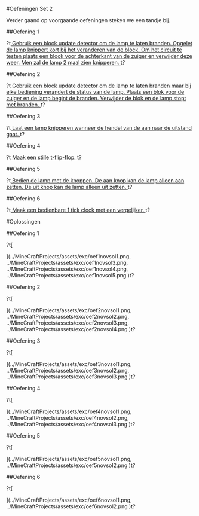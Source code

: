 #Oefeningen Set 2

Verder gaand op voorgaande oefeningen steken we een tandje bij.

##Oefening 1

?t[
Gebruik een block update detector om de lamp te laten branden.
Opgelet de lamp knippert kort bij het veranderen van de block.
Om het circuit te testen plaats een blook voor de achterkant van de zuiger
en verwijder deze weer. Men zal de lamp 2 maal zien knipperen.
](../MineCraftProjects/assets/exc/oef1nov.png)t?

##Oefening 2

?t[
Gebruik een block update detector om de lamp te laten branden maar bij elke bediening verandert de status van de lamp.
Plaats een blok voor de zuiger en de lamp begint de branden.
Verwijder de blok en de lamp stopt met branden.
](../MineCraftProjects/assets/exc/oef2nov.png)t?

##Oefening 3

?t[
Laat een lamp knipperen wanneer de hendel van de aan naar de uitstand gaat.
](../MineCraftProjects/assets/exc/oef3nov.png)t?

##Oefening 4

?t[
Maak een stille t-flip-flop.
](../MineCraftProjects/assets/exc/oef4nov.png)t?

##Oefening 5

?t[
Bedien de lamp met de knoppen.
De aan knop kan de lamp alleen aan zetten.
De uit knop kan de lamp alleen uit zetten.
](../MineCraftProjects/assets/exc/oef5nov.png)t?

##Oefening 6

?t[
Maak een bedienbare 1 tick clock met een vergelijker.
](../MineCraftProjects/assets/exc/oef6nov.png)t?

#Oplossingen

##Oefening 1

?t[

](../MineCraftProjects/assets/exc/oef1novsol1.png,
../MineCraftProjects/assets/exc/oef1novsol3.png,
../MineCraftProjects/assets/exc/oef1novsol4.png,
../MineCraftProjects/assets/exc/oef1novsol5.png
)t?

##Oefening 2

?t[

](../MineCraftProjects/assets/exc/oef2novsol1.png,
../MineCraftProjects/assets/exc/oef2novsol2.png,
../MineCraftProjects/assets/exc/oef2novsol3.png,
../MineCraftProjects/assets/exc/oef2novsol4.png
)t?

##Oefening 3

?t[

](../MineCraftProjects/assets/exc/oef3novsol1.png,
../MineCraftProjects/assets/exc/oef3novsol2.png,
../MineCraftProjects/assets/exc/oef3novsol3.png
)t?

##Oefening 4

?t[

](../MineCraftProjects/assets/exc/oef4novsol1.png,
../MineCraftProjects/assets/exc/oef4novsol2.png,
../MineCraftProjects/assets/exc/oef4novsol3.png
)t?

##Oefening 5

?t[

](../MineCraftProjects/assets/exc/oef5novsol1.png,
../MineCraftProjects/assets/exc/oef5novsol2.png
)t?

##Oefening 6

?t[

](../MineCraftProjects/assets/exc/oef6novsol1.png,
../MineCraftProjects/assets/exc/oef6novsol2.png
)t?
